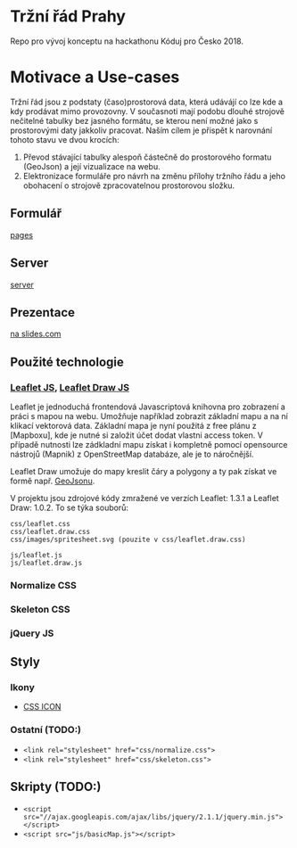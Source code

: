 # Tržní řád Prahy

Repo pro vývoj konceptu na hackathonu Kóduj pro Česko 2018.

# Motivace a Use-cases

Tržní řád jsou z podstaty (časo)prostorová data, která udávájí co lze kde a kdy prodávat mimo provozovny. V současnoti mají podobu dlouhé strojově nečitelné tabulky bez jasného formátu, se kterou není možné jako s prostorovými daty jakkoliv pracovat. Naším cílem je přispět k narovnání tohoto stavu ve dvou krocích:

  1. Převod stávající tabulky alespoň částečně do prostorového formatu (GeoJson) a její vizualizace na webu.
  1. Elektronizace formuláře pro návrh na změnu přílohy tržního řádu a jeho obohacení o strojově zpracovatelnou prostorovou složku.

## Formulář

[pages](../pages)

## Server

[server](/server)

## Prezentace

[na slides.com](https://slides.com/dugi/deck-5/)

## Použité technologie

### [Leaflet JS](https://leafletjs.com/), [Leaflet Draw JS](https://github.com/Leaflet/Leaflet.draw) 

Leaflet je jednoduchá frontendová Javascriptová knihovna pro zobrazení a práci s mapou na webu. Umožňuje například zobrazit základní mapu a na ní klikací vektorová data. Základní mapa je nyní použitá z free plánu z [Mapboxu], kde je nutné si založit účet dodat vlastni access token. V případě nutnosti lze zádkladní mapu získat i kompletně pomocí opensource nástrojů (Mapnik) z OpenStreetMap databáze, ale je to náročnější.

Leaflet Draw umožuje do mapy kreslit čáry a polygony a ty pak získat ve formě např. [GeoJsonu](http://geojson.org/).

V projektu jsou zdrojové kódy zmražené ve verzích Leaflet: 1.3.1 a Leaflet Draw: 1.0.2. To se týka souborů:
```
css/leaflet.css
css/leaflet.draw.css
css/images/spritesheet.svg (pouzite v css/leaflet.draw.css)

js/leaflet.js
js/leaflet.draw.js
```

### Normalize CSS
### Skeleton CSS
### jQuery JS

## Styly

### Ikony

* [CSS ICON](https://cssicon.space/#/)

### Ostatní (TODO:)

* `<link rel="stylesheet" href="css/normalize.css">`
* `<link rel="stylesheet" href="css/skeleton.css">`

## Skripty (TODO:)

* `<script src="//ajax.googleapis.com/ajax/libs/jquery/2.1.1/jquery.min.js"></script>`
* `<script src="js/basicMap.js"></script>`